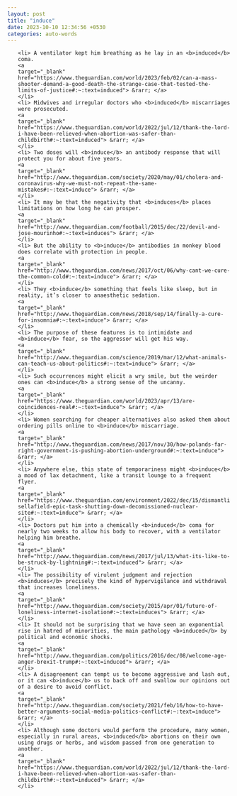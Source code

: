 ```yaml
---
layout: post
title: "induce"
date: 2023-10-10 12:34:56 +0530
categories: auto-words
---
```

<ol>

    <li> A ventilator kept him breathing as he lay in an <b>induced</b> coma.
    <a 
    target="_blank" 
    href="https://www.theguardian.com/world/2023/feb/02/can-a-mass-shooter-demand-a-good-death-the-strange-case-that-tested-the-limits-of-justice#:~:text=induced"> &rarr; </a>
    </li>
    <li> Midwives and irregular doctors who <b>induced</b> miscarriages were prosecuted.
    <a 
    target="_blank" 
    href="https://www.theguardian.com/world/2022/jul/12/thank-the-lord-i-have-been-relieved-when-abortion-was-safer-than-childbirth#:~:text=induced"> &rarr; </a>
    </li>
    <li> Two doses will <b>induce</b> an antibody response that will protect you for about five years.
    <a 
    target="_blank" 
    href="http://www.theguardian.com/society/2020/may/01/cholera-and-coronavirus-why-we-must-not-repeat-the-same-mistakes#:~:text=induce"> &rarr; </a>
    </li>
    <li> It may be that the negativity that <b>induces</b> places limitations on how long he can prosper.
    <a 
    target="_blank" 
    href="http://www.theguardian.com/football/2015/dec/22/devil-and-jose-mourinho#:~:text=induces"> &rarr; </a>
    </li>
    <li> But the ability to <b>induce</b> antibodies in monkey blood does correlate with protection in people.
    <a 
    target="_blank" 
    href="http://www.theguardian.com/news/2017/oct/06/why-cant-we-cure-the-common-cold#:~:text=induce"> &rarr; </a>
    </li>
    <li> They <b>induce</b> something that feels like sleep, but in reality, it’s closer to anaesthetic sedation.
    <a 
    target="_blank" 
    href="http://www.theguardian.com/news/2018/sep/14/finally-a-cure-for-insomnia#:~:text=induce"> &rarr; </a>
    </li>
    <li> The purpose of these features is to intimidate and <b>induce</b> fear, so the aggressor will get his way.
    <a 
    target="_blank" 
    href="http://www.theguardian.com/science/2019/mar/12/what-animals-can-teach-us-about-politics#:~:text=induce"> &rarr; </a>
    </li>
    <li> Such occurrences might elicit a wry smile, but the weirder ones can <b>induce</b> a strong sense of the uncanny.
    <a 
    target="_blank" 
    href="https://www.theguardian.com/world/2023/apr/13/are-coincidences-real#:~:text=induce"> &rarr; </a>
    </li>
    <li> Women searching for cheaper alternatives also asked them about ordering pills online to <b>induce</b> miscarriage.
    <a 
    target="_blank" 
    href="http://www.theguardian.com/news/2017/nov/30/how-polands-far-right-government-is-pushing-abortion-underground#:~:text=induce"> &rarr; </a>
    </li>
    <li> Anywhere else, this state of temporariness might <b>induce</b> a mood of lax detachment, like a transit lounge to a frequent flyer.
    <a 
    target="_blank" 
    href="https://www.theguardian.com/environment/2022/dec/15/dismantling-sellafield-epic-task-shutting-down-decomissioned-nuclear-site#:~:text=induce"> &rarr; </a>
    </li>
    <li> Doctors put him into a chemically <b>induced</b> coma for nearly two weeks to allow his body to recover, with a ventilator helping him breathe.
    <a 
    target="_blank" 
    href="http://www.theguardian.com/news/2017/jul/13/what-its-like-to-be-struck-by-lightning#:~:text=induced"> &rarr; </a>
    </li>
    <li> The possibility of virulent judgment and rejection <b>induces</b> precisely the kind of hypervigilance and withdrawal that increases loneliness.
    <a 
    target="_blank" 
    href="http://www.theguardian.com/society/2015/apr/01/future-of-loneliness-internet-isolation#:~:text=induces"> &rarr; </a>
    </li>
    <li> It should not be surprising that we have seen an exponential rise in hatred of minorities, the main pathology <b>induced</b> by political and economic shocks.
    <a 
    target="_blank" 
    href="http://www.theguardian.com/politics/2016/dec/08/welcome-age-anger-brexit-trump#:~:text=induced"> &rarr; </a>
    </li>
    <li> A disagreement can tempt us to become aggressive and lash out, or it can <b>induce</b> us to back off and swallow our opinions out of a desire to avoid conflict.
    <a 
    target="_blank" 
    href="http://www.theguardian.com/society/2021/feb/16/how-to-have-better-arguments-social-media-politics-conflict#:~:text=induce"> &rarr; </a>
    </li>
    <li> Although some doctors would perform the procedure, many women, especially in rural areas, <b>induced</b> abortions on their own using drugs or herbs, and wisdom passed from one generation to another.
    <a 
    target="_blank" 
    href="https://www.theguardian.com/world/2022/jul/12/thank-the-lord-i-have-been-relieved-when-abortion-was-safer-than-childbirth#:~:text=induced"> &rarr; </a>
    </li>
